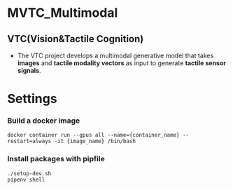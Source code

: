 # MVTC_Multimodal
## VTC(Vision&Tactile Cognition)
- The VTC project develops a multimodal generative model that takes **images** and **tactile modality vectors** as input to generate **tactile sensor signals**.

# Settings
### Build a docker image
```
docker container run --gpus all --name={container_name} --restart=always -it {image_name} /bin/bash
```

### Install packages with pipfile
```
./setup-dev.sh
pipenv shell
```

